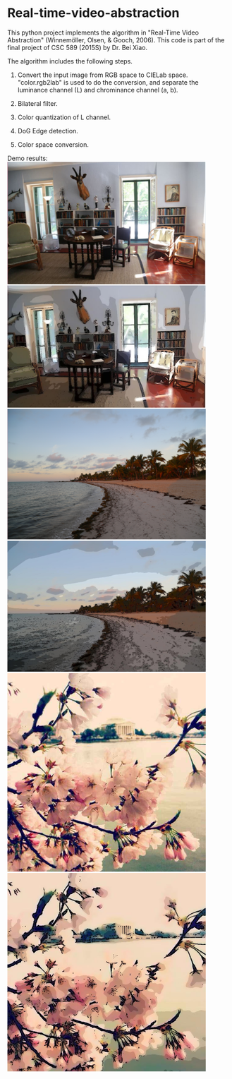 # Real-time-video-abstraction
This python project implements the algorithm in "Real-Time Video Abstraction" (Winnemöller, Olsen, & Gooch, 2006).
This code is part of the final project of CSC 589 (2015S) by Dr. Bei Xiao.


The algorithm includes the following steps.
1) Convert the input image from RGB space to CIELab space.
    "color.rgb2lab" is used to do the conversion, and separate the luminance channel (L) and chrominance channel (a, b).

2) Bilateral filter.
3) Color quantization of L channel.
4) DoG Edge detection.
5) Color space conversion.


Demo results:
<br>
<img src="https://github.com/BumbleBee0819/Real-time-video-abstraction/blob/master/results/TestImage1.jpg" width="450"/> <img src="https://github.com/BumbleBee0819/Real-time-video-abstraction/blob/master/results/Final1.jpg" width="450"/>
<br>
<img src="https://github.com/BumbleBee0819/Real-time-video-abstraction/blob/master/results/TestImage2.png" width="450"/> <img src="https://github.com/BumbleBee0819/Real-time-video-abstraction/blob/master/results/Final2.jpg" width="450"/>
<br>
<img src="https://github.com/BumbleBee0819/Real-time-video-abstraction/blob/master/results/TestImage3.jpg" width="450"/> <img src="https://github.com/BumbleBee0819/Real-time-video-abstraction/blob/master/results/Final3.jpg" width="450"/>
